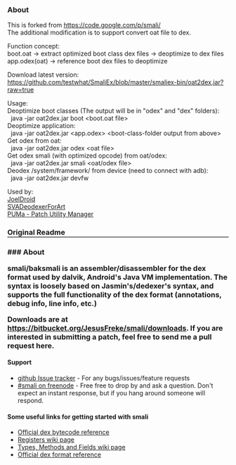 ### About
This is forked from https://code.google.com/p/smali/  
The additional modification is to support convert oat file to dex.

Function concept:  
boot.oat -> extract optimized boot class dex files -> deoptimize to dex files  
app.odex(oat) -> reference boot dex files to deoptimize

Download latest version:  
https://github.com/testwhat/SmaliEx/blob/master/smaliex-bin/oat2dex.jar?raw=true

Usage:  
Deoptimize boot classes (The output will be in "odex" and "dex" folders):  
&nbsp;&nbsp;java -jar oat2dex.jar boot &lt;boot.oat file&gt;  
Deoptimize application:  
&nbsp;&nbsp;java -jar oat2dex.jar &lt;app.odex&gt; &lt;boot-class-folder output from above&gt;  
Get odex from oat:  
&nbsp;&nbsp;java -jar oat2dex.jar odex &lt;oat file&gt;  
Get odex smali (with optimized opcode) from oat/odex:  
&nbsp;&nbsp;java -jar oat2dex.jar smali &lt;oat/odex file&gt;  
Deodex /system/framework/ from device (need to connect with adb):  
&nbsp;&nbsp;java -jar oat2dex.jar devfw

Used by:  
[JoelDroid](http://forum.xda-developers.com/android/software-hacking/script-app-joeldroid-lollipop-batch-t2980857)  
[SVADeodexerForArt](http://forum.xda-developers.com/galaxy-s5/general/tool-deodex-tool-android-l-t2972025)  
[PUMa - Patch Utility Manager](http://forum.xda-developers.com/showthread.php?t=1434946)

<h3 style="border-bottom:2px solid #666">Original Readme<h3>
### About

smali/baksmali is an assembler/disassembler for the dex format used by dalvik, Android's Java VM implementation. The syntax is loosely based on Jasmin's/dedexer's syntax, and supports the full functionality of the dex format (annotations, debug info, line info, etc.)

Downloads are at  https://bitbucket.org/JesusFreke/smali/downloads. If you are interested in submitting a patch, feel free to send me a pull request here.

#### Support
- [github Issue tracker](https://github.com/JesusFreke/smali/issues) - For any bugs/issues/feature requests
- [#smali on freenode](http://webchat.freenode.net/?channels=smali) - Free free to drop by and ask a question. Don't expect an instant response, but if you hang around someone will respond.


#### Some useful links for getting started with smali

- [Official dex bytecode reference](https://source.android.com/devices/tech/dalvik/dalvik-bytecode.html)
- [Registers wiki page](https://github.com/JesusFreke/smali/wiki/Registers)
- [Types, Methods and Fields wiki page](https://github.com/JesusFreke/smali/wiki/TypesMethodsAndFields)
- [Official dex format reference](https://source.android.com/devices/tech/dalvik/dex-format.html)
